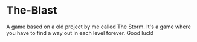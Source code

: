 # The-Blast
A game based on a old project by me called The Storm. It's a game where you have to find a way out in each level forever. Good luck!
